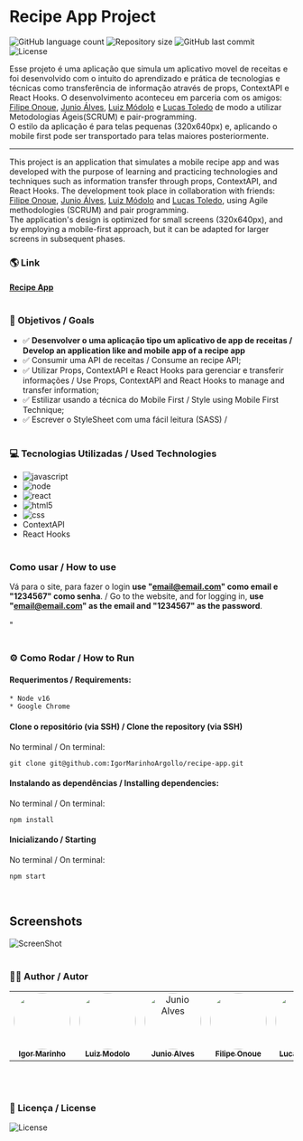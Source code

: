 # Recipe App Project
<p>
  <img alt="GitHub language count" src="https://img.shields.io/github/languages/count/igormarinhoargollo/recipe-app?color=%2304D361">

  <img alt="Repository size" src="https://img.shields.io/github/repo-size/igormarinhoargollo/recipe-app">
  
  <img alt="GitHub last commit" src="https://img.shields.io/github/last-commit/igormarinhoargollo/recipe-app">
    
  <img alt="License" src="https://img.shields.io/badge/license-MIT-brightgreen">
</p>
   
Esse projeto é uma aplicação que simula um aplicativo movel de receitas e foi desenvolvido com o intuito do aprendizado e prática de tecnologias e técnicas como transferência de informação através de props, ContextAPI e React Hooks. O desenvolvimento aconteceu em parceria com os amigos: <a href="https://github.com/onoue9">Filipe Onoue</a>, <a href="https://github.com/JunioASilva">Junio Álves</a>, <a href="https://github.com/LuizModolo">Luiz Módolo</a> e <a href="https://github.com/lucas-morais">Lucas Toledo</a> de modo a utilizar Metodologias Ágeis(SCRUM) e pair-programming.<br>
O estilo da aplicação é para telas pequenas (320x640px) e, aplicando o mobile first pode ser transportado para telas maiores posteriormente.
<br>

***

This project is an application that simulates a mobile recipe app and was developed with the purpose of learning and practicing technologies and techniques such as information transfer through props, ContextAPI, and React Hooks. The development took place in collaboration with friends: <a href="https://github.com/onoue9">Filipe Onoue</a>, <a href="https://github.com/JunioASilva">Junio Álves</a>, <a href="https://github.com/LuizModolo">Luiz Módolo</a> and <a href="https://github.com/lucas-morais">Lucas Toledo</a>, using Agile methodologies (SCRUM) and pair programming.<br>
The application's design is optimized for small screens (320x640px), and by employing a mobile-first approach, but it can be adapted for larger screens in subsequent phases.
<br/>
  
### :earth_americas: Link
#### <a href="http://project-recipe-app.netlify.app" target="_blank">Recipe App</a><br><br>



### :dart: Objetivos / Goals
- :white_check_mark: **Desenvolver o uma aplicação tipo um aplicativo de app de receitas / Develop an application like and mobile app of a recipe app**
- :white_check_mark: Consumir uma API de receitas / Consume an recipe API;
- :white_check_mark: Utilizar Props, ContextAPI e React Hooks para gerenciar e transferir informações / Use Props, ContextAPI and React Hooks to manage and transfer information;
- :white_check_mark: Estilizar usando a técnica do Mobile First / Style using Mobile First Technique;
- :white_check_mark: Escrever o StyleSheet com uma fácil leitura (SASS) /<br><br>

### :computer: Tecnologias Utilizadas / Used Technologies
  * <img alt="javascript" src="https://img.shields.io/badge/JavaScript-323330?style=for-the-badge&logo=javascript&logoColor=F7DF1E" />
  * <img alt="node" src="https://img.shields.io/badge/Node%20js-339933?style=for-the-badge&logo=nodedotjs&logoColor=white" />
  * <img alt="react" src="https://img.shields.io/badge/React-20232A?style=for-the-badge&logo=react&logoColor=61DAFB" />
  * <img alt="html5" src="https://img.shields.io/badge/HTML5-E34F26?style=for-the-badge&logo=html5&logoColor=white" />
  * <img alt="css" src="https://img.shields.io/badge/CSS3-1572B6?style=for-the-badge&logo=css3&logoColor=white" />
  * ContextAPI
  * React Hooks<br><br>

### Como usar / How to use
Vá para o site, para fazer o login <b>use "email@email.com" como email e "1234567" como senha</b>. / Go to the website, and for logging in, <b>use "email@email.com" as the email and "1234567" as the password</b>.<br><br>"<br><br>

### :gear: Como Rodar / How to Run
  #### Requerimentos / Requirements:
    * Node v16
    * Google Chrome
  
  #### Clone o repositório (via SSH) / Clone the repository (via SSH)
  No terminal / On terminal:
  
    git clone git@github.com:IgorMarinhoArgollo/recipe-app.git
  
  
  #### Instalando as dependências / Installing dependencies:
  No terminal / On terminal:
  
    npm install


  #### Inicializando / Starting
  No terminal / On terminal:
  
    npm start

  <br />
  

  ## Screenshots
  ![ScreenShot](./public/demonstracao.gif)<br><br>

### :technologist: Author / Autor
<table>
  <tr>
    <td align="center"><a href="https://www.linkedin.com/in/igormarinhoargollo/"><img style="border-radius: 50%;" src="https://avatars.githubusercontent.com/u/85767736?s=96&v=4" width="100px;" alt=""/><br /><sub><b>Igor Marinho</b></sub></a></td>
    <td align="center"><a href="https://www.linkedin.com/in/modololuiz/"><img style="border-radius: 50%;" src="https://avatars.githubusercontent.com/u/87335906?v=4" width="100px;" alt=""/><br /><sub><b>Luiz Modolo</b></sub></a></td>
    <td align="center"><a href="https://www.linkedin.com/in/junio-alves-da-silva-b795a2217/"><img style="border-radius: 50%;" src="" width="100px;" alt="Junio Alves"/><br /><sub><b>Junio Alves</b></sub></a></td>
    <td align="center"><a href="https://www.linkedin.com/in/filipeonoue/"><img style="border-radius: 50%;" src="https://avatars.githubusercontent.com/u/79458515?v=4" width="100px;" alt=""/><br /><sub><b>Filipe Onoue</b></sub></a></td>
    <td align="center"><a href="https://www.linkedin.com/in/lucas-m-toledo/"><img style="border-radius: 50%;" src="https://avatars.githubusercontent.com/u/10052185?v=4" width="100px;" alt=""/><br /><sub><b>Lucas Toledo</b></sub></a></td>
  </tr>
</table>
 <br /> <br />

 
  ### :page_facing_up: Licença / License
  <img alt="License" src="https://img.shields.io/badge/license-MIT-brightgreen"><br><br>